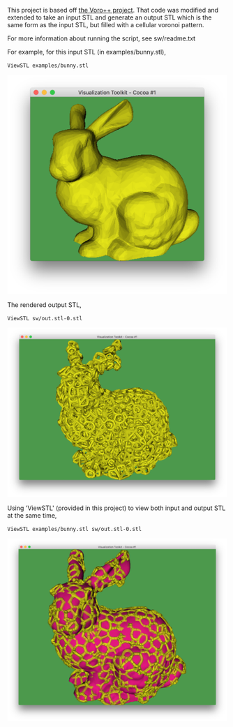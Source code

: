 This project is based off [the Voro++ project](http://math.lbl.gov/voro++/). That code was modified and extended to take an input STL and generate an output STL which is the same form as the input STL, but filled with a cellular voronoi pattern.

For more information about running the script, see sw/readme.txt

For example, for this input STL (in examples/bunny.stl),
```
ViewSTL examples/bunny.stl
```
![alt text](examples/bunny-input.png)

The rendered output STL,
```
ViewSTL sw/out.stl-0.stl
```
![alt text](examples/bunny-voro.png)

Using 'ViewSTL' (provided in this project) to view both input and output STL at the same time,
```
ViewSTL examples/bunny.stl sw/out.stl-0.stl
```
![alt text](examples/bunny-voro-together.png)

